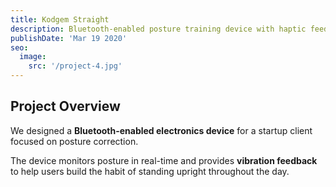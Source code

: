 ```yaml
---
title: Kodgem Straight
description: Bluetooth-enabled posture training device with haptic feedback
publishDate: 'Mar 19 2020'
seo:
  image:
    src: '/project-4.jpg'
---
```


## Project Overview

We designed a **Bluetooth-enabled electronics device** for a startup client focused on posture correction.

The device monitors posture in real-time and provides **vibration feedback** to help users build the habit of standing upright throughout the day.
